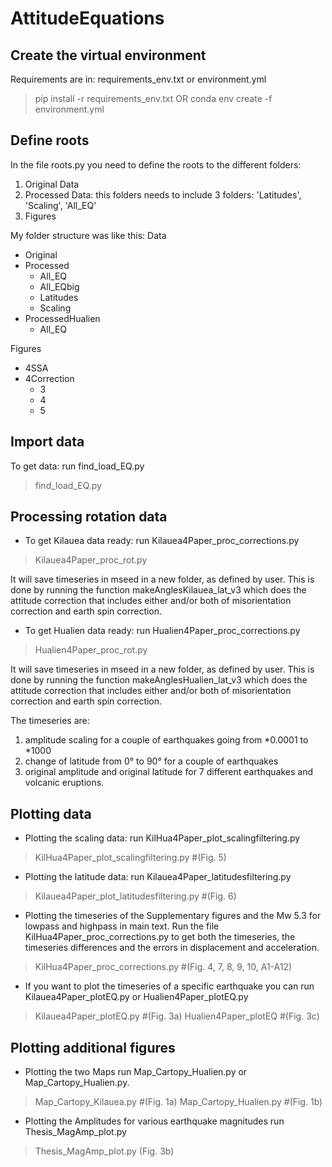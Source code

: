 # AttitudeEquations

## Create the virtual environment
Requirements are in: requirements_env.txt or environment.yml

> pip install -r requirements_env.txt
OR
> conda env create -f environment.yml

## Define roots
In the file roots.py you need to define the roots to the different folders:

1. Original Data
2. Processed Data: this folders needs to include 3 folders: 'Latitudes', 'Scaling', 'All_EQ'
3. Figures

My folder structure was like this:
Data
- Original
- Processed
  - All_EQ
  - All_EQbig
  - Latitudes
  - Scaling
- ProcessedHualien
  - All_EQ

Figures
- 4SSA
- 4Correction
  - 3
  - 4
  - 5  


## Import data
To get data: run find_load_EQ.py

> find_load_EQ.py


## Processing rotation data
- To get Kilauea data ready: run Kilauea4Paper_proc_corrections.py

> Kilauea4Paper_proc_rot.py

It will save timeseries in mseed in a new folder, as defined by user. This is done by running the function
makeAnglesKilauea_lat_v3 which does the attitude correction that includes either and/or both of
misorientation correction and earth spin correction.

- To get Hualien data ready: run Hualien4Paper_proc_corrections.py

> Hualien4Paper_proc_rot.py

It will save timeseries in mseed in a new folder, as defined by user. This is done by running the function
makeAnglesHualien_lat_v3 which does the attitude correction that includes either and/or both of
misorientation correction and earth spin correction.


The timeseries are:
1. amplitude scaling for a couple of earthquakes going from *0.0001 to *1000
2. change of latitude from 0° to 90° for a couple of earthquakes
3. original amplitude and original latitude for 7 different earthquakes and volcanic eruptions.


## Plotting data
- Plotting the scaling data: run KilHua4Paper_plot_scalingfiltering.py

> KilHua4Paper_plot_scalingfiltering.py #(Fig. 5)

- Plotting the latitude data: run Kilauea4Paper_latitudesfiltering.py

> Kilauea4Paper_plot_latitudesfiltering.py #(Fig. 6)


- Plotting the timeseries of the Supplementary figures and the Mw 5.3 for lowpass and highpass in main text. 
Run the file KilHua4Paper_proc_corrections.py to get both the timeseries, the timeseries differences and the errors in displacement 
and acceleration.

> KilHua4Paper_proc_corrections.py #(Fig. 4, 7, 8, 9, 10, A1-A12)


- If you want to plot the timeseries of a specific earthquake you can run Kilauea4Paper_plotEQ.py or 
Hualien4Paper_plotEQ.py

> Kilauea4Paper_plotEQ.py  #(Fig. 3a)
> Hualien4Paper_plotEQ #(Fig. 3c)

## Plotting additional figures
- Plotting the two Maps run Map_Cartopy_Hualien.py or Map_Cartopy_Hualien.py.

> Map_Cartopy_Kilauea.py #(Fig. 1a)
> Map_Cartopy_Hualien.py #(Fig. 1b)

- Plotting the Amplitudes for various earthquake magnitudes run Thesis_MagAmp_plot.py

> Thesis_MagAmp_plot.py (Fig. 3b)


